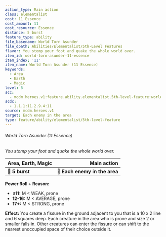 ```yaml
---
action_type: Main action
class: elementalist
cost: 11 Essence
cost_amount: 11
cost_resource: Essence
distance: 5 burst
feature_type: ability
file_basename: World Torn Asunder
file_dpath: Abilities/Elementalist/5th-Level Features
flavor: You stomp your foot and quake the whole world over.
item_id: world-torn-asunder-11-essence
item_index: '11'
item_name: World Torn Asunder (11 Essence)
keywords:
  - Area
  - Earth
  - Magic
level: 5
scc:
  - mcdm.heroes.v1:feature.ability.elementalist.5th-level-feature:world-torn-asunder-11-essence
scdc:
  - 1.1.1:11.2.9.4:11
source: mcdm.heroes.v1
target: Each enemy in the area
type: feature/ability/elementalist/5th-level-feature
---
```


###### World Torn Asunder (11 Essence)

*You stomp your foot and quake the whole world over.*

| **Area, Earth, Magic** |               **Main action** |
| ---------------------- | ----------------------------: |
| **📏 5 burst**         | **🎯 Each enemy in the area** |

**Power Roll + Reason:**

- **≤11:** M < WEAK, prone
- **12-16:** M < AVERAGE, prone
- **17+:** M < STRONG, prone

**Effect:** You create a fissure in the ground adjacent to you that is a 10 x 2 line and 6 squares deep. Each creature in the area who is prone and size 2 or smaller falls in. Other creatures can enter the fissure or can shift to the nearest unoccupied space of their choice outside it.
